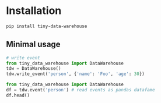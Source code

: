 # Installation

```sh
pip install tiny-data-warehouse
```


## Minimal usage


```py
# write event
from tiny_data_warehouse import DataWarehouse
tdw = DataWarehouse()
tdw.write_event('person', {'name': 'Foo', 'age': 30})
```



```py
from tiny_data_warehouse import DataWarehouse
df = tdw.event('person') # read events as pandas datafame
df.head()
```

